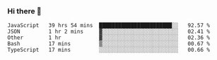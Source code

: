 ### Hi there 👋

<!--START_SECTION:waka-->
```text
JavaScript   39 hrs 54 mins  ███████████████████████░░   92.57 % 
JSON         1 hr 2 mins     ▓░░░░░░░░░░░░░░░░░░░░░░░░   02.41 % 
Other        1 hr            ▓░░░░░░░░░░░░░░░░░░░░░░░░   02.36 % 
Bash         17 mins         ▒░░░░░░░░░░░░░░░░░░░░░░░░   00.67 % 
TypeScript   17 mins         ░░░░░░░░░░░░░░░░░░░░░░░░░   00.66 % 
```
<!--END_SECTION:waka-->

<!--
**arlenxuzj/arlenxuzj** is a ✨ _special_ ✨ repository because its `README.md` (this file) appears on your GitHub profile.

Here are some ideas to get you started:

- 🔭 I’m currently working on ...
- 🌱 I’m currently learning ...
- 👯 I’m looking to collaborate on ...
- 🤔 I’m looking for help with ...
- 💬 Ask me about ...
- 📫 How to reach me: ...
- 😄 Pronouns: ...
- ⚡ Fun fact: ...
-->

